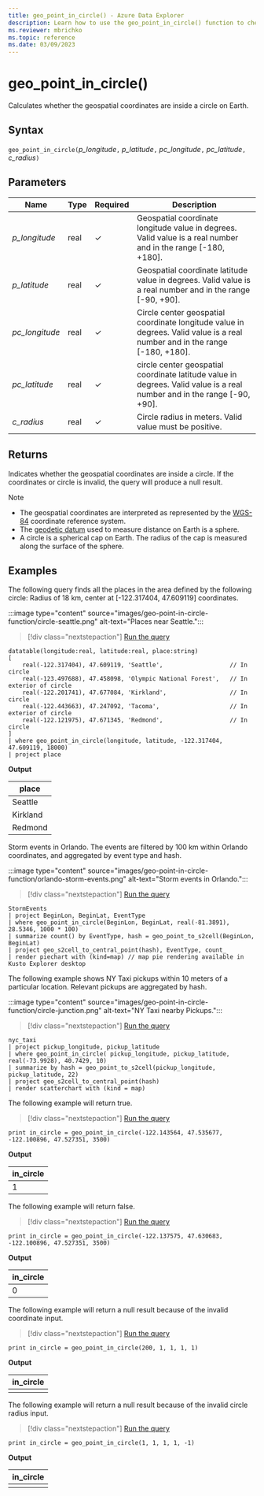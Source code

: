 ```yaml
---
title: geo_point_in_circle() - Azure Data Explorer
description: Learn how to use the geo_point_in_circle() function to check if the geospatial coordinates are inside a circle on Earth.
ms.reviewer: mbrichko
ms.topic: reference
ms.date: 03/09/2023
---
```

# geo_point_in_circle()

Calculates whether the geospatial coordinates are inside a circle on Earth.

## Syntax

`geo_point_in_circle(`*p_longitude*`,` *p_latitude*`,` *pc_longitude*`,` *pc_latitude*`,` *c_radius*`)`

## Parameters

|Name|Type|Required|Description|
|--|--|--|--|
| *p_longitude* | real | &check; | Geospatial coordinate longitude value in degrees. Valid value is a real number and in the range [-180, +180].|
| *p_latitude* | real | &check; | Geospatial coordinate latitude value in degrees. Valid value is a real number and in the range [-90, +90].|
| *pc_longitude* | real | &check; | Circle center geospatial coordinate longitude value in degrees. Valid value is a real number and in the range [-180, +180].|
| *pc_latitude* | real | &check; | circle center geospatial coordinate latitude value in degrees. Valid value is a real number and in the range [-90, +90].|
| *c_radius* | real | &check; | Circle radius in meters. Valid value must be positive.|

## Returns

Indicates whether the geospatial coordinates are inside a circle. If the coordinates or circle is invalid, the query will produce a null result.

> [!NOTE]
>
>* The geospatial coordinates are interpreted as represented by the [WGS-84](https://earth-info.nga.mil/index.php?dir=wgs84&action=wgs84) coordinate reference system.
>* The [geodetic datum](https://en.wikipedia.org/wiki/Geodetic_datum) used to measure distance on Earth is a sphere.
>* A circle is a spherical cap on Earth. The radius of the cap is measured along the surface of the sphere.

## Examples

The following query finds all the places in the area defined by the following circle: Radius of 18 km, center at [-122.317404, 47.609119] coordinates.

:::image type="content" source="images/geo-point-in-circle-function/circle-seattle.png" alt-text="Places near Seattle.":::

> [!div class="nextstepaction"]
> <a href="https://dataexplorer.azure.com/clusters/help/databases/Samples?query=H4sIAAAAAAAAA3XS0UrDMBSA4fs+xbnbCrVL2rRp9wCCCArqnUiJ6bFG06RkERV8eKN1rN1qchUCH384aYUP+1HjWlvTKf/W4tah0Alo4afHQQuJ2513ynRxdB9BWD836zOaZWlOOSMsToDxtCQ1pXUCq1sU3mtcJXC6Nhu4MCCVkxphhuUpq3lZVSPGiorUVcCu9Wc/KAlXIcsaoeHcOtz5X3zE8MOjU9aBfdrDcJSZkdBJ/zI5JxUL8qVyr1qYdqlzmnlkMZaXZT5aGeOkzoJ1J6TtxeKL/608cmlGa17sG2nOiuDeYNvb5cR540P0Be/P6BA6tM1glfGNMs14e5jxYbwJTAY4mx+tCCFx8AZnX1D68Qt8AzYb0g4xAgAA" target="_blank">Run the query</a>

```kusto
datatable(longitude:real, latitude:real, place:string)
[
    real(-122.317404), 47.609119, 'Seattle',                   // In circle 
    real(-123.497688), 47.458098, 'Olympic National Forest',   // In exterior of circle  
    real(-122.201741), 47.677084, 'Kirkland',                  // In circle
    real(-122.443663), 47.247092, 'Tacoma',                    // In exterior of circle
    real(-122.121975), 47.671345, 'Redmond',                   // In circle
]
| where geo_point_in_circle(longitude, latitude, -122.317404, 47.609119, 18000)
| project place
```

**Output**

|place|
|---|
|Seattle|
|Kirkland|
|Redmond|

Storm events in Orlando. The events are filtered by 100 km within Orlando coordinates, and aggregated by event type and hash.

:::image type="content" source="images/geo-point-in-circle-function/orlando-storm-events.png" alt-text="Storm events in Orlando.":::

> [!div class="nextstepaction"]
> <a href="https://dataexplorer.azure.com/clusters/help/databases/Samples?query=H4sIAAAAAAAAA22PwU7DMAyG7zyFjw0KW7sBKoddkHaCG9yrLLVaszSJHHdjiIcn3SbRw0625P//PvlDAg/bA3pJd78QOXyhFXjFjvx78Pq6GdFwDn2eIubcsUdG6DA0MZCXhnxjia3D4laT0bjioa4W6/qlUhpW9eJp/fisoSrLEu6noTI0jcNgmH4QbBi9FAp2p3+rht6kHjYzq4QmrSw6d8OqZt9MjUtwqtgMZOMujGKCKj3XnOVNrjP6Fhkioe0NCxxJeij25NvNYKKC5RLynO7XKPkOzMGQMzuHQB7exiQBtt/RBc6kFtNeQvwDFpFHo3MBAAA=" target="_blank">Run the query</a>

```kusto
StormEvents
| project BeginLon, BeginLat, EventType
| where geo_point_in_circle(BeginLon, BeginLat, real(-81.3891), 28.5346, 1000 * 100)
| summarize count() by EventType, hash = geo_point_to_s2cell(BeginLon, BeginLat)
| project geo_s2cell_to_central_point(hash), EventType, count_
| render piechart with (kind=map) // map pie rendering available in Kusto Explorer desktop
```

The following example shows NY Taxi pickups within 10 meters of a particular location. Relevant pickups are aggregated by hash.

:::image type="content" source="images/geo-point-in-circle-function/circle-junction.png" alt-text="NY Taxi nearby Pickups.":::

> [!div class="nextstepaction"]
> <a href="https://dataexplorer.azure.com/clusters/help/databases/Samples?query=H4sIAAAAAAAAA42Py27CQAxF93yFlxMpRTBFgiz4lpFxLMZlMjNyHPEQH9+kSBW7dnt17zl2vlMwvMnqCVXLF5NBFbpMNaSSz2JTz+1vgvYTzN1rZGU4cwm1SLYgOZAoJXZ/z1tQxuQ+9p/rrvOHpoXdZr3f+a6F7aaZ4eM0DKjyYDjdIeIY4fimshJGT5yS+4fJ++btswXy2i4U4myK6YV1i2fpKueeFUZCM1aKqAZXsQjuIrmfLxmwNt9Em1nwNgEAAA==" target="_blank">Run the query</a>

```kusto
nyc_taxi
| project pickup_longitude, pickup_latitude
| where geo_point_in_circle( pickup_longitude, pickup_latitude, real(-73.9928), 40.7429, 10)
| summarize by hash = geo_point_to_s2cell(pickup_longitude, pickup_latitude, 22)
| project geo_s2cell_to_central_point(hash)
| render scatterchart with (kind = map)
```

The following example will return true.

> [!div class="nextstepaction"]
> <a href="https://dataexplorer.azure.com/clusters/help/databases/Samples?query=H4sIAAAAAAAAAysoyswrUcjMi0/OLErOSVWwVUhPzY8vyAeKxsNFNXQNjYz0DE2MTc1MdBRMzPVMgSxzcx0FiLiBgYWlGUTcyNzY1FBHwdjUwEATAJnKnMpbAAAA" target="_blank">Run the query</a>

```kusto
print in_circle = geo_point_in_circle(-122.143564, 47.535677, -122.100896, 47.527351, 3500)
```

**Output**

|in_circle|
|---|
|1|

The following example will return false.

> [!div class="nextstepaction"]
> <a href="https://dataexplorer.azure.com/clusters/help/databases/Samples?query=H4sIAAAAAAAAAysoyswrUcjMi0/OLErOSVWwVUhPzY8vyAeKxsNFNXQNjYz0DI3NTc1NdRRMzPXMjA3MLIx1FCDiBgYWlmZgcVMjc2NTQx0FY1MDA00AV0g5xlsAAAA=" target="_blank">Run the query</a>

```kusto
print in_circle = geo_point_in_circle(-122.137575, 47.630683, -122.100896, 47.527351, 3500)
```

**Output**

|in_circle|
|---|
|0|

The following example will return a null result because of the invalid coordinate input.

> [!div class="nextstepaction"]
> <a href="https://dataexplorer.azure.com/clusters/help/databases/Samples?query=H4sIAAAAAAAAAysoyswrUcjMi0/OLErOSVWwVUhPzY8vyAeKxsNFNYwMDHQUDOFIEwAH8KEmNgAAAA==" target="_blank">Run the query</a>

```kusto
print in_circle = geo_point_in_circle(200, 1, 1, 1, 1)
```

**Output**

|in_circle|
|---|
||

The following example will return a  null result because of the invalid circle radius input.

> [!div class="nextstepaction"]
> <a href="https://dataexplorer.azure.com/clusters/help/databases/Samples?query=H4sIAAAAAAAAAysoyswrUcjMi0/OLErOSVWwVUhPzY8vyAeKxsNFNQx1FOBI11ATAAIUtdY1AAAA" target="_blank">Run the query</a>

```kusto
print in_circle = geo_point_in_circle(1, 1, 1, 1, -1)
```

**Output**

|in_circle|
|---|
||
